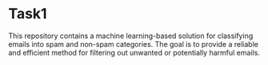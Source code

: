 # Task1
 This repository contains a machine learning-based solution for classifying emails into spam and non-spam categories. The goal is to provide a reliable and efficient method for filtering out unwanted or potentially harmful emails.
